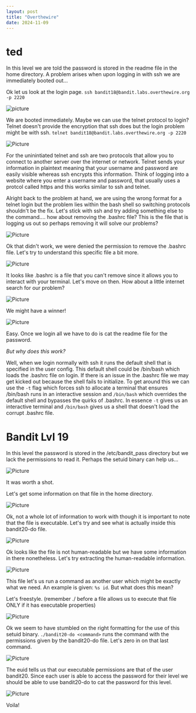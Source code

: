 ```yaml
---
layout: post
title: "Overthewire"
date: 2024-11-09
---
```

# ted
In this level we are told the password is stored in the readme file in the home directory. A problem arises when upon logging in with ssh we are immediately booted out...

Ok let us look at the login page. `ssh bandit18@bandit.labs.overthewire.org -p 2220`

![picture](https://raw.githubusercontent.com/tedthecaver/tedthecaver.github.io/main/_posts/Pastedimage20241105174808.png)

We are booted immediately. Maybe we can use the telnet protocol to login? Telnet doesn't provide the encryption that ssh does but the login problem might be with ssh. `telnet bandit18@bandit.labs.overthewire.org -p 2220`

![Picture](https://raw.githubusercontent.com/tedthecaver/tedthecaver.github.io/main/_posts/Pastedimage20241105174254.png) 

For the uninintiated telnet and ssh are two protocols that allow you to connect to another server over the internet or network. Telnet sends your information in plaintext meaning that your username and password are easily visible whereas ssh encrypts this information. Think of logging into a website where you enter a username and password, that usually uses a protcol called https and this works similar to ssh and telnet. 

Alright back to the problem at hand, we are using the wrong format for a telnet login but the problem lies within the bash shell so switching protocols shouldn't be the fix. Let's stick with ssh and try adding something else to the command.... how about removing the .bashrc file? This is the file that is logging us out so perhaps removing it will solve our problems? 

![Picture](https://raw.githubusercontent.com/tedthecaver/tedthecaver.github.io/main/_posts/Pastedimage20241105175949.png)

Ok that didn't work, we were denied the permission to remove the .bashrc file. Let's try to understand this specific file a bit more.

![Picture](https://raw.githubusercontent.com/tedthecaver/tedthecaver.github.io/main/_posts/2024-11-1615_51_51.png)

It looks like .bashrc is a file that you can't remove since it allows you to interact with your terminal. Let's move on then. How about a little internet search for our problem?  

![Picture](https://raw.githubusercontent.com/tedthecaver/tedthecaver.github.io/main/_posts/Pastedimage20241105180012.png)

We might have a winner! 

![Picture](https://raw.githubusercontent.com/tedthecaver/tedthecaver.github.io/main/_posts/Pastedimage20241105180039.png)

Easy. Once we login all we have to do is cat the readme file for the password. 

_But why does this work?_

Well, when we login normally with ssh it runs the default shell that is specified in the user config. This default shell could be /bin/bash which loads the .bashrc file on login. If there is an issue in the .bashrc file we may get kicked out because the shell fails to initialize. To get around this we can use the `-t` flag which forces ssh to allocate a terminal that ensures /bin/bash runs in an interactive session and `/bin/bash` which overrides the default shell and bypasses the quirks of .bashrc. In essence `-t` gives us an interactive terminal and `/bin/bash` gives us a shell that doesn't load the corrupt .bashrc file.


# Bandit Lvl 19

In this level the password is stored in the /etc/bandit_pass directory but we lack the permissions to read it. Perhaps the setuid binary can help us... 

![Picture](https://raw.githubusercontent.com/tedthecaver/tedthecaver.github.io/main/_posts/Pastedimage20241105182638.png)

It was worth a shot.

Let's get some information on that file in the home directory.

![Picture](https://raw.githubusercontent.com/tedthecaver/tedthecaver.github.io/main/_posts/2024-11-16.png)

Ok, not a whole lot of information to work with though it is important to note that the file is executable. Let's try and see what is actually inside this bandit20-do file.

![Picture](https://raw.githubusercontent.com/tedthecaver/tedthecaver.github.io/main/_posts/Pastedimage20241105201022.png)

Ok looks like the file is not human-readable but we have some information in there nonetheless. Let's try extracting the human-readable information. 

![Picture](https://raw.githubusercontent.com/tedthecaver/tedthecaver.github.io/main/_posts/2024us.png)

This file let's us run a command as another user which might be exactly what we need. An example is given: `%s id`. But what does this mean? 

Let's freestyle. (remember ./ before a file allows us to execute that file ONLY if it has executable properties)

![Picture](https://raw.githubusercontent.com/tedthecaver/tedthecaver.github.io/main/_posts/Pastedimage20241105201912.png)

Ok we seem to have stumbled on the right formatting for the use of this setuid binary. `./bandit20-do <command>` runs the command with the permissions given by the bandit20-do file. Let's zero in on that last command. 

![Picture](https://raw.githubusercontent.com/tedthecaver/tedthecaver.github.io/main/_posts/202us.png)

The euid tells us that our executable permissions are that of the user bandit20. Since each user is able to access the password for their level we should be able to use bandit20-do to cat the password for this level.

![Picture](https://raw.githubusercontent.com/tedthecaver/tedthecaver.github.io/main/_posts/lius.png)

Voila! 
